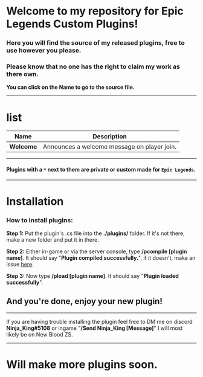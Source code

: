 # Welcome to my repository for Epic Legends Custom Plugins!
### Here you will find the source of my released plugins, free to use however you please.

### **Please know that no one has the right to claim my work as there own.**

**You can click on the Name to go to the source file.**
___________________________________________________________________________
# list

| Name | Description |
| ------------- | -----|
|  **Welcome** | Announces a welcome message on player join.
___________________________________________________________________________
#### Plugins with a `*` next to them are private or custom made for `Epic Legends`.
___________________________________________________________________________

# Installation

### How to install plugins:
**Step 1:** Put the plugin's .cs file into the **./plugins/** folder. If it's not there, make a new folder and put it in there.

**Step 2:** Either in-game or via the server console, type **/pcompile [plugin name]**. It should say "**Plugin compiled successfully.**", if it doesn't, make an issue [here](https://github.com/xXNinjaKingXx/ClassiCube-Extra-Commands-Plugins/issues).

**Step 3:** Now type **/pload [plugin name]**. It should say "**Plugin loaded successfully**".

## And you're done, enjoy your new plugin!
___________________________________________________________________________

If you are having trouble installing the plugin feel free to DM me on discord **Ninja_King#5108** or ingame "**/Send Ninja_King [Message]**" I will most likely be on New Blood ZS.
___________________________________________________________________________
# **Will make more plugins soon.**
